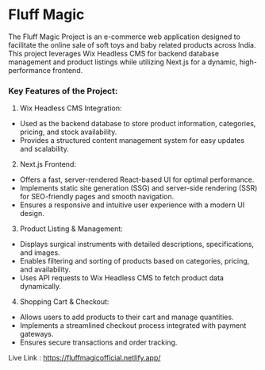 # Fluff Magic

The Fluff Magic Project is an e-commerce web application designed to facilitate the online sale of soft toys and baby related products across India. This project leverages Wix Headless CMS for backend database management and product listings while utilizing Next.js for a dynamic, high-performance frontend.

### Key Features of the Project:

1. Wix Headless CMS Integration:

- Used as the backend database to store product information, categories, pricing, and stock availability.
- Provides a structured content management system for easy updates and scalability.

2. Next.js Frontend:

- Offers a fast, server-rendered React-based UI for optimal performance.
- Implements static site generation (SSG) and server-side rendering (SSR) for SEO-friendly pages and smooth navigation.
- Ensures a responsive and intuitive user experience with a modern UI design.

3. Product Listing & Management:

- Displays surgical instruments with detailed descriptions, specifications, and images.
- Enables filtering and sorting of products based on categories, pricing, and availability.
- Uses API requests to Wix Headless CMS to fetch product data dynamically.

4. Shopping Cart & Checkout:

- Allows users to add products to their cart and manage quantities.
- Implements a streamlined checkout process integrated with payment gateways.
- Ensures secure transactions and order tracking.

Live Link : https://fluffmagicofficial.netlify.app/

